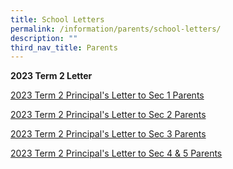 ```yaml
---
title: School Letters
permalink: /information/parents/school-letters/
description: ""
third_nav_title: Parents
---
```

**2023 Term 2 Letter** 


[2023 Term 2 Principal's Letter to Sec 1 Parents](/files/2023%20T2%20Principals%20Letter%20to%20Parents%20for%20Sec%201.pdf)<br>

[2023 Term 2 Principal's Letter to Sec 2 Parents](/files/2023%20T2%20Principals%20Letter%20to%20Parents%20for%20Sec%202.pdf) <br>

[2023 Term 2 Principal's Letter to Sec 3 Parents](/files/2023%20T2%20Principals%20Letter%20to%20Parents%20for%20Sec%203.pdf) <br>

[2023 Term 2 Principal's Letter to Sec 4 & 5 Parents](/files/2023%20T2%20Principals%20Letter%20to%20Parents%20for%20Sec%204%20and%205.pdf)

